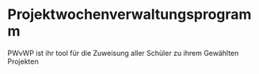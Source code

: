 # Projektwochenverwaltungsprogramm
PWvWP ist ihr tool für die Zuweisung aller Schüler zu ihrem Gewählten Projekten
